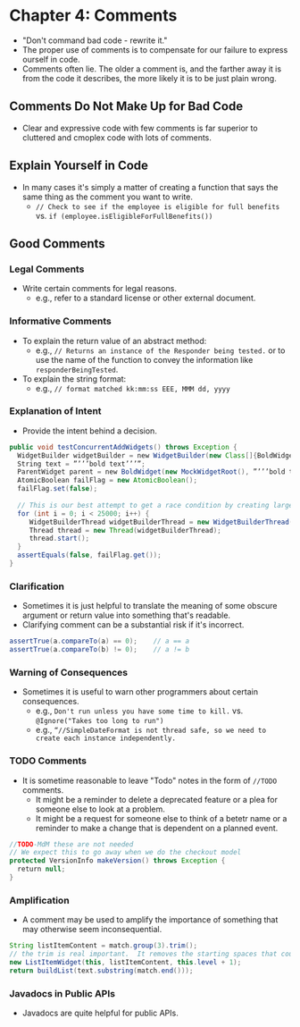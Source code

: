 # Chapter 4: Comments

* "Don't command bad code - rewrite it."
* The proper use of comments is to compensate for our failure to express ourself in code.
* Comments often lie. The older a comment is, and the farther away it is from the code it describes, the more likely it is to be just plain wrong.

## Comments Do Not Make Up for Bad Code

* Clear and expressive code with few comments is far superior to cluttered and cmoplex code with lots of comments.

## Explain Yourself in Code

* In many cases it's simply a matter of creating a function that says the same thing as the comment you want to write.
  * `// Check to see if the employee is eligible for full benefits` vs. `if (employee.isEligibleForFullBenefits())`

## Good Comments

### Legal Comments

* Write certain comments for legal reasons.
  * e.g., refer to a standard license or other external document.

### Informative Comments

* To explain the return value of an abstract method:
  * e.g., `// Returns an instance of the Responder being tested.` or to use the name of the function to convey the information like `responderBeingTested`.
* To explain the string format:
  * e.g., `// format matched kk:mm:ss EEE, MMM dd, yyyy`

### Explanation of Intent

* Provide the intent behind a decision.

```java
public void testConcurrentAddWidgets() throws Exception {
  WidgetBuilder widgetBuilder = new WidgetBuilder(new Class[]{BoldWidget.class});
  String text = ”’’’bold text’’’”;
  ParentWidget parent = new BoldWidget(new MockWidgetRoot(), ”’’’bold text’’’”);
  AtomicBoolean failFlag = new AtomicBoolean();
  failFlag.set(false);
   
  // This is our best attempt to get a race condition by creating large number of threads.
  for (int i = 0; i < 25000; i++) {
     WidgetBuilderThread widgetBuilderThread = new WidgetBuilderThread(widgetBuilder, text, parent, failFlag);
     Thread thread = new Thread(widgetBuilderThread);
     thread.start();
  }
  assertEquals(false, failFlag.get());
}
```

### Clarification

* Sometimes it is just helpful to translate the meaning of some obscure argument or return value into something that's readable.
* Clarifying comment can be a substantial risk if it's incorrect.

```java
assertTrue(a.compareTo(a) == 0);    // a == a
assertTrue(a.compareTo(b) != 0);    // a != b
```

### Warning of Consequences

* Sometimes it is useful to warn other programmers about certain consequences.
  * e.g., `Don't run unless you have some time to kill.` vs. `@Ignore("Takes too long to run")`
  * e.g., `“//SimpleDateFormat is not thread safe, so we need to create each instance independently.`

### TODO Comments

* It is sometime reasonable to leave "Todo" notes in the form of `//TODO` comments.
  * It might be a reminder to delete a deprecated feature or a plea for someone else to look at a problem.
  * It might be a request for someone else to think of a betetr name or a reminder to make a change that is dependent on a planned event.

```java
//TODO-MdM these are not needed
// We expect this to go away when we do the checkout model
protected VersionInfo makeVersion() throws Exception {
  return null;
}
```

### Amplification

* A comment may be used to amplify the importance of something that may otherwise seem inconsequential.

```java
String listItemContent = match.group(3).trim();
// the trim is real important.  It removes the starting spaces that could cause the item to be recognized as another list.
new ListItemWidget(this, listItemContent, this.level + 1);
return buildList(text.substring(match.end()));
```

### Javadocs in Public APIs

* Javadocs are quite helpful for public APIs.
